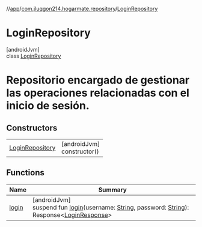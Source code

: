 //[app](../../../index.md)/[com.jluqgon214.hogarmate.repository](../index.md)/[LoginRepository](index.md)

# LoginRepository

[androidJvm]\
class [LoginRepository](index.md)

# Repositorio encargado de gestionar las operaciones relacionadas con el inicio de sesión.

## Constructors

| | |
|---|---|
| [LoginRepository](-login-repository.md) | [androidJvm]<br>constructor() |

## Functions

| Name | Summary |
|---|---|
| [login](login.md) | [androidJvm]<br>suspend fun [login](login.md)(username: [String](https://kotlinlang.org/api/latest/jvm/stdlib/kotlin-stdlib/kotlin/-string/index.html), password: [String](https://kotlinlang.org/api/latest/jvm/stdlib/kotlin-stdlib/kotlin/-string/index.html)): Response&lt;[LoginResponse](../../com.jluqgon214.hogarmate.model/-login-response/index.md)&gt; |
